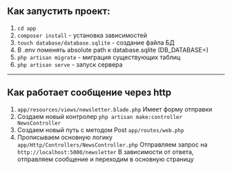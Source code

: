 ## Как запустить проект:

1. `cd app`
2. `composer install` - установка зависимостей
3. `touch database/database.sqlite` - создание файла БД
4. В .env поменять absolute path к database.sqlite (DB_DATABASE=)
5. `php artisan migrate` - миграция существующих таблиц
6. `php artisan serve` - запуск сервера
----
## Как работает сообщение через http
1. `app/resources/views/newsletter.blade.php` Имеет форму отправки
2.  Создаем новый контролер `php artisan make:controller NewsController`
3.  Создаем новый путь с методом Post `app/routes/web.php` 
4.  Прописываем основную логику `app/Http/Controllers/NewsController.php` 
    Отправляем запрос на `http://localhost:5000/newsletter`
    В зависимости от ответа, отправляем сообщение и переходим в основную страницу
